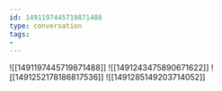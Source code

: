 ```yaml
---
id: 1491197445719871488
type: conversation
tags:
- 
---
```

![[1491197445719871488]]
![[1491243475890671622]]
![[1491252178186817536]]
![[1491285149203714052]]

